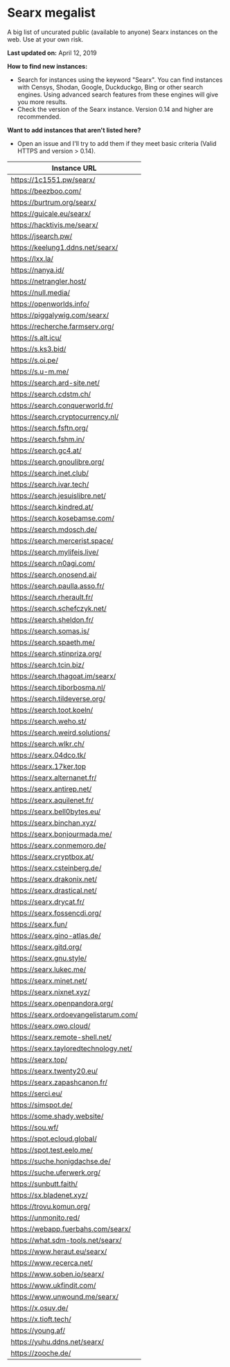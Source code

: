 # Searx megalist
A big list of uncurated public (available to anyone) Searx instances on the web. Use at your own risk.

**Last updated on:** April 12, 2019

**How to find new instances:**
* Search for instances using the keyword "Searx".
You can find instances with Censys, Shodan, Google, Duckduckgo, Bing or other search engines.
Using advanced search features from these engines will give you more results.
* Check the version of the Searx instance. Version 0.14 and higher are recommended.

**Want to add instances that aren't listed here?**
* Open an issue and I'll try to add them if they meet basic criteria (Valid HTTPS and version > 0.14).

| Instance URL | 
|--
| https://1c1551.pw/searx/ |
| https://beezboo.com/ |
| https://burtrum.org/searx/ |
| https://guicale.eu/searx/ |
| https://hacktivis.me/searx/ |
| https://jsearch.pw/ |
| https://keelung1.ddns.net/searx/ |
| https://lxx.la/ |
| https://nanya.id/ |
| https://netrangler.host/ |
| https://null.media/ |
| https://openworlds.info/ |
| https://piggalywig.com/searx/ |
| https://recherche.farmserv.org/ |
| https://s.alt.icu/ |
| https://s.ks3.bid/ |
| https://s.oi.pe/ |
| https://s.u-m.me/ |
| https://search.ard-site.net/ |
| https://search.cdstm.ch/ |
| https://search.conquerworld.fr/ |
| https://search.cryptocurrency.nl/ |
| https://search.fsftn.org/ |
| https://search.fshm.in/ |
| https://search.gc4.at/ |
| https://search.gnoulibre.org/ |
| https://search.inet.club/ |
| https://search.ivar.tech/ |
| https://search.jesuislibre.net/ |
| https://search.kindred.at/ |
| https://search.kosebamse.com/ |
| https://search.mdosch.de/ |
| https://search.mercerist.space/ |
| https://search.mylifeis.live/ |
| https://search.n0agi.com/ |
| https://search.onosend.ai/ |
| https://search.paulla.asso.fr/ |
| https://search.rherault.fr/ |
| https://search.schefczyk.net/ |
| https://search.sheldon.fr/ |
| https://search.somas.is/ |
| https://search.spaeth.me/ |
| https://search.stinpriza.org/ |
| https://search.tcin.biz/ |
| https://search.thagoat.im/searx/ |
| https://search.tiborbosma.nl/ |
| https://search.tildeverse.org/ |
| https://search.toot.koeln/ |
| https://search.weho.st/ |
| https://search.weird.solutions/ |
| https://search.wlkr.ch/ |
| https://searx.04dco.tk/ |
| https://searx.17ker.top |
| https://searx.alternanet.fr/ |
| https://searx.antirep.net/ |
| https://searx.aquilenet.fr/ |
| https://searx.bell0bytes.eu/ |
| https://searx.binchan.xyz/ |
| https://searx.bonjourmada.me/ |
| https://searx.conmemoro.de/ |
| https://searx.cryptbox.at/ |
| https://searx.csteinberg.de/ |
| https://searx.drakonix.net/ |
| https://searx.drastical.net/ |
| https://searx.drycat.fr/ |
| https://searx.fossencdi.org/ |
| https://searx.fun/ |
| https://searx.gino-atlas.de/ |
| https://searx.gitd.org/ |
| https://searx.gnu.style/ |
| https://searx.lukec.me/ |
| https://searx.minet.net/ |
| https://searx.nixnet.xyz/ |
| https://searx.openpandora.org/ |
| https://searx.ordoevangelistarum.com/ |
| https://searx.owo.cloud/ |
| https://searx.remote-shell.net/ |
| https://searx.tayloredtechnology.net/ |
| https://searx.top/ |
| https://searx.twenty20.eu/ |
| https://searx.zapashcanon.fr/ |
| https://serci.eu/ |
| https://simspot.de/ |
| https://some.shady.website/ |
| https://sou.wf/ |
| https://spot.ecloud.global/ |
| https://spot.test.eelo.me/ |
| https://suche.honigdachse.de/ |
| https://suche.uferwerk.org/ |
| https://sunbutt.faith/ |
| https://sx.bladenet.xyz/ |
| https://trovu.komun.org/ |
| https://unmonito.red/ |
| https://webapp.fuerbahs.com/searx/ |
| https://what.sdm-tools.net/searx/ |
| https://www.heraut.eu/searx/ |
| https://www.recerca.net/ |
| https://www.soben.io/searx/ |
| https://www.ukfindit.com/ |
| https://www.unwound.me/searx/ |
| https://x.osuv.de/ |
| https://x.tioft.tech/ |
| https://young.af/ |
| https://yuhu.ddns.net/searx/ |
| https://zooche.de/ |

